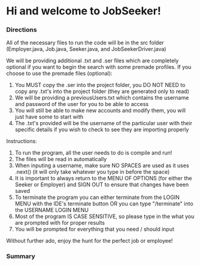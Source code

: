 # Hi and welcome to JobSeeker!
### Directions
All of the necessary files to run the code will be in the src folder (Employer.java, Job.java, Seeker.java, and JobSeekerDriver.java)

We will be providing additional .txt and .ser files which are completely optional if you want to begin the search with some premade profiles.
If you choose to use the premade files (optional):
   1) You MUST copy the .ser into the project folder, you DO NOT NEED to copy any .txt's into the project folder (they are generated only to read)
   2) We will be providing a previousUsers.txt which contains the username and password of the user for you to be able to access
   3) You will still be able to make new accounts and modify them, you will just have some to start with
   4) The .txt's provided will be the username of the particular user with their specific details if you wish to check to see they are importing properly

Instructions:
   1) To run the program, all the user needs to do is compile and run!
   2) The files will be read in automatically
   3) When inputing a username, make sure NO SPACES are used as it uses .next() (it will only take whatever you type in before the space)
   4) It is important to always return to the MENU OF OPTIONS (for either the Seeker or Employer) and SIGN OUT to ensure that changes have been saved
   5) To terminate the program you can either terminate from the LOGIN MENU with the IDE's terminate button OR you can type "/terminate" into the USERNAME LOGIN MENU
   6) Most of the program IS CASE SENSITIVE, so please type in the what you are prompted with for proper results
   7) You will be prompted for everything that you need / should input

Without further ado, enjoy the hunt for the perfect job or employee!

### Summary
